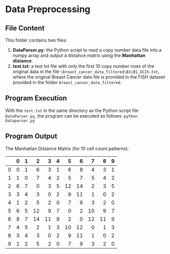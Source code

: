 <h1>Data Preprocessing</h1>

<h2>File Content</h2>
This folder contains two files:
<ol type="1">
  <li><strong>DataParser.py</strong>: the Python script to read a copy number data file into a numpy array and output a distance matrix using the <strong>Manhattan distance</strong>.</li>
  <li><strong>test.txt</strong>: a test txt file with only the first 10 copy number rows of the original data in the file 
  <code>\breast_cancer_data_filtered\B1\B1_DCIS.txt</code>, where the original Breast Cancer data file is provided in the
  FISH dataset provided in the folder <code>breast_cancer_data_filtered</code>. </li>
</ol>

<h2>Program Execution</h2>
With the <code>test.txt</code> in the same directory as the Python script file <code>DataParser.py</code>, the program can be
executed as follows:
<code align="center">python Dataparser.py</code>

<h2>Program Output</h2>
The Manhattan Distance Matrix (for 10 cell count patterns):
<table>
<thead>
<tr><th style="text-align: right;">  </th><th style="text-align: right;">  0</th><th style="text-align: right;">  1</th><th style="text-align: right;">  2</th><th style="text-align: right;">  3</th><th style="text-align: right;">  4</th><th style="text-align: right;">  5</th><th style="text-align: right;">  6</th><th style="text-align: right;">  7</th><th style="text-align: right;">  8</th><th style="text-align: right;">  9</th></tr>
</thead>
<tbody>
<tr><td style="text-align: right;"> 0</td><td style="text-align: right;">  0</td><td style="text-align: right;">  1</td><td style="text-align: right;">  6</td><td style="text-align: right;">  3</td><td style="text-align: right;">  1</td><td style="text-align: right;">  6</td><td style="text-align: right;">  8</td><td style="text-align: right;">  4</td><td style="text-align: right;">  3</td><td style="text-align: right;">  1</td></tr>
<tr><td style="text-align: right;"> 1</td><td style="text-align: right;">  1</td><td style="text-align: right;">  0</td><td style="text-align: right;">  7</td><td style="text-align: right;">  4</td><td style="text-align: right;">  2</td><td style="text-align: right;">  5</td><td style="text-align: right;">  7</td><td style="text-align: right;">  5</td><td style="text-align: right;">  4</td><td style="text-align: right;">  2</td></tr>
<tr><td style="text-align: right;"> 2</td><td style="text-align: right;">  6</td><td style="text-align: right;">  7</td><td style="text-align: right;">  0</td><td style="text-align: right;">  3</td><td style="text-align: right;">  5</td><td style="text-align: right;"> 12</td><td style="text-align: right;"> 14</td><td style="text-align: right;">  2</td><td style="text-align: right;">  3</td><td style="text-align: right;">  5</td></tr>
<tr><td style="text-align: right;"> 3</td><td style="text-align: right;">  3</td><td style="text-align: right;">  4</td><td style="text-align: right;">  3</td><td style="text-align: right;">  0</td><td style="text-align: right;">  2</td><td style="text-align: right;">  9</td><td style="text-align: right;"> 11</td><td style="text-align: right;">  1</td><td style="text-align: right;">  0</td><td style="text-align: right;">  2</td></tr>
<tr><td style="text-align: right;"> 4</td><td style="text-align: right;">  1</td><td style="text-align: right;">  2</td><td style="text-align: right;">  5</td><td style="text-align: right;">  2</td><td style="text-align: right;">  0</td><td style="text-align: right;">  7</td><td style="text-align: right;">  9</td><td style="text-align: right;">  3</td><td style="text-align: right;">  2</td><td style="text-align: right;">  0</td></tr>
<tr><td style="text-align: right;"> 5</td><td style="text-align: right;">  6</td><td style="text-align: right;">  5</td><td style="text-align: right;"> 12</td><td style="text-align: right;">  9</td><td style="text-align: right;">  7</td><td style="text-align: right;">  0</td><td style="text-align: right;">  2</td><td style="text-align: right;"> 10</td><td style="text-align: right;">  9</td><td style="text-align: right;">  7</td></tr>
<tr><td style="text-align: right;"> 6</td><td style="text-align: right;">  8</td><td style="text-align: right;">  7</td><td style="text-align: right;"> 14</td><td style="text-align: right;"> 11</td><td style="text-align: right;">  9</td><td style="text-align: right;">  2</td><td style="text-align: right;">  0</td><td style="text-align: right;"> 12</td><td style="text-align: right;"> 11</td><td style="text-align: right;">  9</td></tr>
<tr><td style="text-align: right;"> 7</td><td style="text-align: right;">  4</td><td style="text-align: right;">  5</td><td style="text-align: right;">  2</td><td style="text-align: right;">  1</td><td style="text-align: right;">  3</td><td style="text-align: right;"> 10</td><td style="text-align: right;"> 12</td><td style="text-align: right;">  0</td><td style="text-align: right;">  1</td><td style="text-align: right;">  3</td></tr>
<tr><td style="text-align: right;"> 8</td><td style="text-align: right;">  3</td><td style="text-align: right;">  4</td><td style="text-align: right;">  3</td><td style="text-align: right;">  0</td><td style="text-align: right;">  2</td><td style="text-align: right;">  9</td><td style="text-align: right;"> 11</td><td style="text-align: right;">  1</td><td style="text-align: right;">  0</td><td style="text-align: right;">  2</td></tr>
<tr><td style="text-align: right;"> 9</td><td style="text-align: right;">  1</td><td style="text-align: right;">  2</td><td style="text-align: right;">  5</td><td style="text-align: right;">  2</td><td style="text-align: right;">  0</td><td style="text-align: right;">  7</td><td style="text-align: right;">  9</td><td style="text-align: right;">  3</td><td style="text-align: right;">  2</td><td style="text-align: right;">  0</td></tr>
</tbody>
</table>

